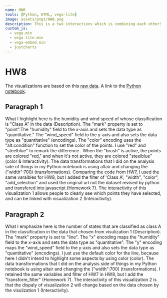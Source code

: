 ```yaml
---
name: HW8
tools: [Python, HTML, vega-lite]
image: assets/pngs/HW8.png
description: This is a two interactions which is combining each other!
custom_js:
  - vega.min
  - vega-lite.min
  - vega-embed.min
  - justcharts
---
```



# HW8

The visualizations are based on this [raw data](https://raw.githubusercontent.com/UIUC-iSchool-DataViz/is445_data/main/bfro_reports_fall2022.csv).
A link to the [Python notebook](https://github.com/nivaGzx/nivaGzx.github.io/blob/main/python_notebooks/Workbook.ipynb).

## Paragraph 1

What I highlight here is the humidity and wind speed of whose classification is "Class A" in the data (Description). The "mark" property is set to "point".The "humidity" field to the x-axis and sets the data type as "quantitative." The "wind_speed" field to the y-axis and also sets the data type as "quantitative" (encodings). The "color" encoding uses the "alt.condition" function to set the color of the points. I use "red" and "steelblue" to remark the difference . When the "brush" is active, the points are colored "red," and when it's not active, they are colored "steelblue" (color & Interactivity). The data transformations that I did on the analysis side of things in my Python notebook is using altair and changing the ("width":700) (transformations). Comparing the code from HW7, I used the same varaibles for HW8, but I added the filter of 'Class A', "width", "color",  "add_selection" and used the original url not the dataset revised by python and transfered into javascript (Homework 7). The interactivity of this visualization 1 allows people to clearly see which points they have selected, and can be linked with visualization 2 (Interactivity).

## Paragraph 2

What I emphasize here is the number of states that are classified as class A in the classification in the data that chosen from visulization 1 (Description). The "mark" property is set to "line". The "x" encoding maps the "humidity" field to the x-axis and sets the data type as "quantitative". The "y" encoding maps the "wind_speed" field to the y-axis and also sets the data type as "quantitative" (encodings). I just use the default color for the line, because here I didn't intend to highlight some aspects by using color (color). The data transformations that I did on the analysis side of things in my Python notebook is using altair and changing the ("width":700) (transformations). I retained the same variables and filter of HW7 in HW8, but I add the "transform_filter" (Homework 7). The interactivity of this visualization 2 is that the dispaly of visualization 2 will change based on the data chosen by the visulization 1 (Interactivity).

<vegachart schema-url="{{ site.baseurl }}/assets/json/newchart.json" style="width: 100%"></vegachart>




